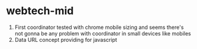 # webtech-mid

1. First coordinator tested with chrome mobile sizing and seems there's not gonna be any problem with coordinator in small devices like mobiles
2. Data URL concept providing for javascript